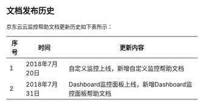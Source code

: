 ## 文档发布历史

京东云云监控帮助文档更新历史如下表所示：

序号|时间|更新内容
---|---|---
 1 |2018年7月20日|自定义监控上线，新增自定义监控帮助文档
 2 |2018年7月31日|Dashboard监控面板上线，新增Dashboard监控面板帮助文档
